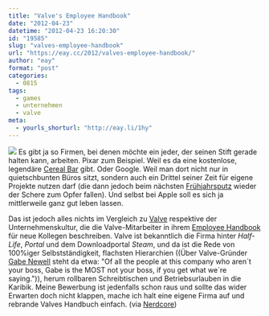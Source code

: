 ```yaml
---
title: "Valve's Employee Handbook"
date: "2012-04-23"
datetime: "2012-04-23 16:20:30"
id: "19585"
slug: "valves-employee-handbook"
url: "https://eay.cc/2012/valves-employee-handbook/"
author: "eay"
format: "post"
categories:
  - 0815
tags:
  - games
  - unternehmen
  - valve
meta:
  - yourls_shorturl: "http://eay.li/1hy"
---
```


![](https://eay.cc/uploads/2012/valvehandbook.jpg) Es gibt ja so Firmen, bei denen möchte ein jeder, der seinen Stift gerade halten kann, arbeiten. Pixar zum Beispiel. Weil es da eine kostenlose, legendäre [Cereal Bar](http://www.youtube.com/watch?v=5rkfp1zTPWc) gibt. Oder Google. Weil man dort nicht nur in quietschbunten Büros sitzt, sondern auch ein Drittel seiner Zeit für eigene Projekte nutzen darf (die dann jedoch beim nächsten [Frühjahrsputz](http://googleblog.blogspot.de/2012/04/spring-cleaning-in-spring.html) wieder der Schere zum Opfer fallen). Und selbst bei Apple soll es sich ja mittlerweile ganz gut leben lassen.

Das ist jedoch alles nichts im Vergleich zu [Valve](http://www.valvesoftware.com/) respektive der Unternehmenskultur, die die Valve-Mitarbeiter in ihrem [Employee Handbook](http://newcdn.flamehaus.com/Valve_Handbook_LowRes.pdf) für neue Kollegen beschreiben. Valve ist bekanntlich die Firma hinter _Half-Life_, _Portal_ und dem Downloadportal _Steam_, und da ist die Rede von 100%iger Selbstständigkeit, flachsten Hierarchien ((Über Valve-Gründer [Gabe Newell](http://de.wikipedia.org/wiki/Gabe_Newell) steht da etwa: "Of all the people at this company who aren´t your boss, Gabe is the MOST not your boss, if you get what we´re saying.")), herum rollbaren Schreibtischen und Betriebsurlauben in die Karibik. Meine Bewerbung ist jedenfalls schon raus und sollte das wider Erwarten doch nicht klappen, mache ich halt eine eigene Firma auf und rebrande Valves Handbuch einfach. (via [Nerdcore](http://www.crackajack.de/2012/04/23/valves-employee-handbook/))
